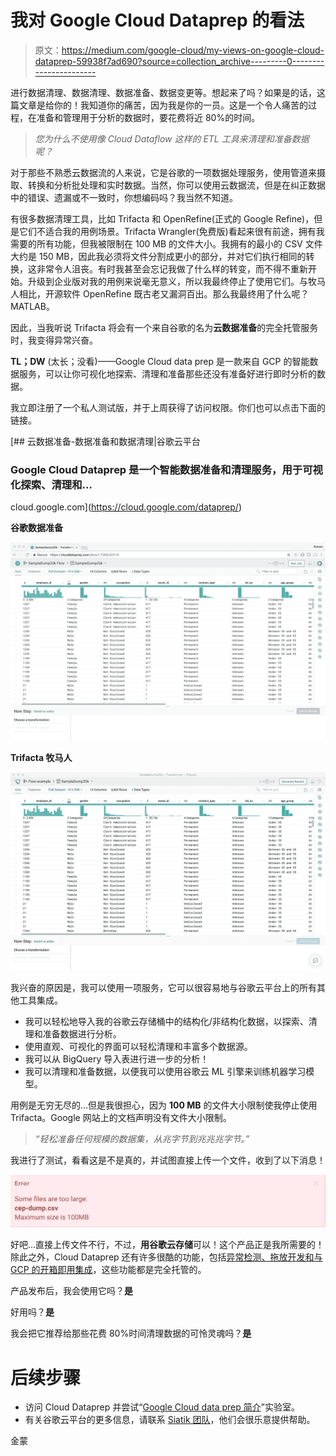 # 我对 Google Cloud Dataprep 的看法

> 原文：<https://medium.com/google-cloud/my-views-on-google-cloud-dataprep-59938f7ad690?source=collection_archive---------0----------------------->

进行数据清理、数据清理、数据准备、数据变更等。想起来了吗？如果是的话，这篇文章是给你的！我知道你的痛苦，因为我是你的一员。这是一个令人痛苦的过程，在准备和管理用于分析的数据时，要花费将近 80%的时间。

> *您为什么不使用像 Cloud Dataflow 这样的 ETL 工具来清理和准备数据呢？*

对于那些不熟悉云数据流的人来说，它是谷歌的一项数据处理服务，使用管道来摄取、转换和分析批处理和实时数据。当然，你可以使用云数据流，但是在纠正数据中的错误、遗漏或不一致时，你想编码吗？我当然不知道。

有很多数据清理工具，比如 Trifacta 和 OpenRefine(正式的 Google Refine)，但是它们不适合我的用例场景。Trifacta Wrangler(免费版)看起来很有前途，拥有我需要的所有功能，但我被限制在 100 MB 的文件大小。我拥有的最小的 CSV 文件大约是 150 MB，因此我必须将文件分割成更小的部分，并对它们执行相同的转换，这非常令人沮丧。有时我甚至会忘记我做了什么样的转变，而不得不重新开始。升级到企业版对我的用例来说毫无意义，所以我最终停止了使用它们。与牧马人相比，开源软件 OpenRefine 既古老又漏洞百出。那么我最终用了什么呢？MATLAB。

因此，当我听说 Trifacta 将会有一个来自谷歌的名为**云数据准备**的完全托管服务时，我变得异常兴奋。

**TL；DW** (太长；没看)——Google Cloud data prep 是一款来自 GCP 的智能数据服务，可以让你可视化地探索、清理和准备那些还没有准备好进行即时分析的数据。

我立即注册了一个私人测试版，并于上周获得了访问权限。你们也可以点击下面的链接。

[](https://cloud.google.com/dataprep/) [## 云数据准备-数据准备和数据清理|谷歌云平台

### Google Cloud Dataprep 是一个智能数据准备和清理服务，用于可视化探索、清理和…

cloud.google.com](https://cloud.google.com/dataprep/) 

**谷歌数据准备**

![](img/d205129de03cf6b058a7e676350606b4.png)

**Trifacta 牧马人**

![](img/d86378c21134555fc5546f6e0d664626.png)

我兴奋的原因是，我可以使用一项服务，它可以很容易地与谷歌云平台上的所有其他工具集成。

*   我可以轻松地导入我的谷歌云存储桶中的结构化/非结构化数据，以探索、清理和准备数据进行分析。
*   使用直观、可视化的界面可以轻松清理和丰富多个数据源。
*   我可以从 BigQuery 导入表进行进一步的分析！
*   我可以清理和准备数据，以便我可以使用谷歌云 ML 引擎来训练机器学习模型。

用例是无穷无尽的…但是我很担心，因为 **100 MB** 的文件大小限制使我停止使用 Trifacta。Google 网站上的文档声明没有文件大小限制。

> *“轻松准备任何规模的数据集，从兆字节到兆兆兆字节。”*

我进行了测试，看看这是不是真的，并试图直接上传一个文件，收到了以下消息！

![](img/0e066495b45a1bea2927f61e3ac559c0.png)

好吧…直接上传文件不行，不过，**用谷歌云存储**可以！这个产品正是我所需要的！除此之外，Cloud Dataprep 还有许多很酷的功能，包括[异常检测、拖放开发和与 GCP 的开箱即用集成](https://cloud.google.com/blog/big-data/2017/03/google-cloud-platform-adds-new-tools-for-easy-data-preparation-and-integration)，这些功能都是完全托管的。

产品发布后，我会使用它吗？**是**

好用吗？**是**

我会把它推荐给那些花费 80%时间清理数据的可怜灵魂吗？**是**

# 后续步骤

*   访问 Cloud Dataprep 并尝试“[Google Cloud data prep 简介](https://codelabs.developers.google.com/codelabs/cloud-dataprep-intro/#0)”实验室。
*   有关谷歌云平台的更多信息，请联系 [Siatik 团队](https://siatik.com/)，他们会很乐意提供帮助。

金蒙